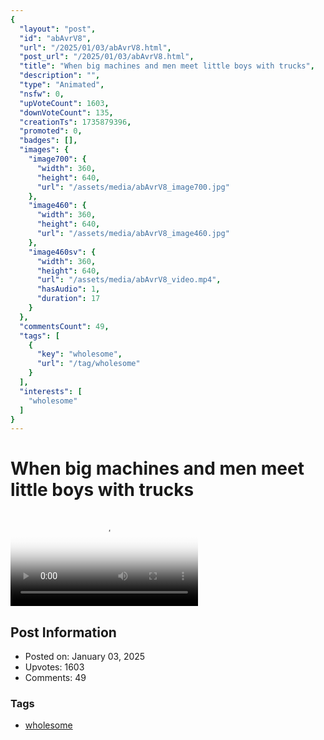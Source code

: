 ```yaml
---
{
  "layout": "post",
  "id": "abAvrV8",
  "url": "/2025/01/03/abAvrV8.html",
  "post_url": "/2025/01/03/abAvrV8.html",
  "title": "When big machines and men meet little boys with trucks",
  "description": "",
  "type": "Animated",
  "nsfw": 0,
  "upVoteCount": 1603,
  "downVoteCount": 135,
  "creationTs": 1735879396,
  "promoted": 0,
  "badges": [],
  "images": {
    "image700": {
      "width": 360,
      "height": 640,
      "url": "/assets/media/abAvrV8_image700.jpg"
    },
    "image460": {
      "width": 360,
      "height": 640,
      "url": "/assets/media/abAvrV8_image460.jpg"
    },
    "image460sv": {
      "width": 360,
      "height": 640,
      "url": "/assets/media/abAvrV8_video.mp4",
      "hasAudio": 1,
      "duration": 17
    }
  },
  "commentsCount": 49,
  "tags": [
    {
      "key": "wholesome",
      "url": "/tag/wholesome"
    }
  ],
  "interests": [
    "wholesome"
  ]
}
---
```


# When big machines and men meet little boys with trucks

<video controls playsinline loop poster="/assets/media/abAvrV8_image460.jpg">
  <source src="/assets/media/abAvrV8_video.mp4" type="video/mp4">
  Your browser does not support the video tag.
</video>

## Post Information

- Posted on: January 03, 2025
- Upvotes: 1603
- Comments: 49

### Tags

- [wholesome](/tag/wholesome)
